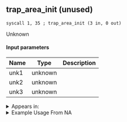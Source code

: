 ## trap_area_init (unused)

`syscall 1, 35 ; trap_area_init (3 in, 0 out)`

Unknown

#### Input parameters
| Name | Type | Description
|------|------|------------
| unk1   | unknown   | 
| unk2   | unknown   | 
| unk3   | unknown   | 




<details>
	<summary>Appears in:</summary>

</details>

<details>
	<summary>Example Usage From NA</summary>

</details>


